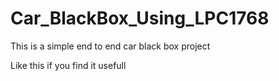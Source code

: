 # Car_BlackBox_Using_LPC1768
This is a simple end to end car black box project 

Like this if you find it usefull

